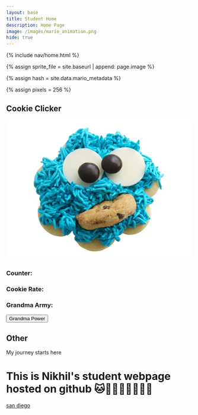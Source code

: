 ```yaml
---
layout: base
title: Student Home
description: Home Page
image: /images/mario_animation.png
hide: true
---
```


<!-- Liquid:  statements -->

<!-- Include submenu from _includes to top of pages -->
{% include nav/home.html %}
<!--- Concatenation of site URL to frontmatter image  --->
{% assign sprite_file = site.baseurl | append: page.image %}
<!--- Has is a list variable containing mario metadata for sprite --->
{% assign hash = site.data.mario_metadata %}  
<!--- Size width/height of Sprit images --->
{% assign pixels = 256 %}

<h2>Cookie Clicker</h2>
<img id="cookie" onclick="cookiePress()" src="assets/ugly-cookie.png">
<h3 id="counter">Counter:</h3>
<h3 id="rate">Cookie Rate:</h3>
<h3 id="grandma-list">Grandma Army: </h3>
<div>
  <button onclick="grandmaPress()" id="grandma-btn">Grandma Power</button>
</div>

<h2>Other</h2>
<!--- HTML for page contains <p> tag named "Mario" and class properties for a "sprite"  -->

<p id="mario" class="sprite"></p>
  
<!--- Embedded Cascading Style Sheet (CSS) rules,
        define how HTML elements look
--->
<style>

  /*CSS style rules for the id and class of the sprite...
  */
  .sprite {
    height: {{pixels}}px;
    width: {{pixels}}px;
    background-image: url('{{sprite_file}}');
    background-repeat: no-repeat;
  }

  /*background position of sprite element
  */
  #mario {
    background-position: calc({{animations[0].col}} * {{pixels}} * -1px) calc({{animations[0].row}} * {{pixels}}* -1px);
  }
</style>

<script>
  // counter_value = 0;
  if (localStorage.getItem("counter_value") === null) {
    localStorage.setItem("counter_value", 0);
    localStorage.setItem("cookie_rate", 1);
  }

  function cookiePress(){
    // counter_value = Number(counter_value) + 1
    counter_storage = localStorage.getItem("counter_value");
    cookie_rate = localStorage.getItem("cookie_rate");
    localStorage.setItem("counter_value", Number(counter_storage) + Number(cookie_rate));

    counter = document.getElementById("counter");
    counter.innerHTML = `Counter: ${Number(counter_storage) + Number(cookie_rate)}`

    var audio = new Audio('assets/crunch.mp3');
    audio.play();
  }

  function grandmaPress(){
    var grandma_increase = 5;
    var grandma_price = 10;
    counter_storage = localStorage.getItem("counter_value");
    cookie_rate = localStorage.getItem("cookie_rate");
    localStorage.setItem("cookie_rate", Number(cookie_rate) + grandma_increase);

    if (Number(counter_storage) > grandma_price) {
      rate = document.getElementById("rate");
      counter = document.getElementById("counter");

      rate.innerHTML = `Cookie Rate: ${Number(cookie_rate) + grandma_increase}`;

      localStorage.setItem("counter_value", Number(counter_storage) - grandma_price);
      counter.innerHTML = `Counter: ${Number(counter_storage) - grandma_price}`
      grandma_number = (Number(cookie_rate) + grandma_increase - 1)/5
      grandmaArmy_string = "👵".repeat(grandma_number);
      document.getElementById("grandma-list").innerHTML = `Grandma Army: ${grandmaArmy_string}`
    }
  }

  window.onload = function() {
    var counter_storage = localStorage.getItem("counter_value");
    var cookie_rate = localStorage.getItem("cookie_rate");
    document.getElementById("counter").innerHTML = `Counter: ${counter_storage}`;
    document.getElementById("rate").innerHTML = `Cookie Rate: ${cookie_rate}`;

    var grandma_increase = 5;
    grandma_number = (Number(cookie_rate) + grandma_increase - 1)/5
    grandmaArmy_string = "👵".repeat(grandma_number);
    document.getElementById("grandma-list").innerHTML = `Grandma Army: ${grandmaArmy_string}`
  };
</script>

<!--- Embedded executable code--->
<script>
  ////////// convert YML hash to javascript key:value objects /////////

  var mario_metadata = {}; //key, value object
  {% for key in hash %}  
  
  var key = "{{key | first}}"  //key
  var values = {} //values object
  values["row"] = {{key.row}}
  values["col"] = {{key.col}}
  values["frames"] = {{key.frames}}
  mario_metadata[key] = values; //key with values added

  {% endfor %}

  ////////// game object for player /////////

  class Mario {
    constructor(meta_data) {
      this.tID = null;  //capture setInterval() task ID
      this.positionX = 0;  // current position of sprite in X direction
      this.currentSpeed = 0;
      this.marioElement = document.getElementById("mario"); //HTML element of sprite
      this.pixels = {{pixels}}; //pixel offset of images in the sprite, set by liquid constant
      this.interval = 100; //animation time interval
      this.obj = meta_data;
      this.marioElement.style.position = "absolute";
    }

    animate(obj, speed) {
      let frame = 0;
      const row = obj.row * this.pixels;
      this.currentSpeed = speed;

      this.tID = setInterval(() => {
        const col = (frame + obj.col) * this.pixels;
        this.marioElement.style.backgroundPosition = `-${col}px -${row}px`;
        this.marioElement.style.left = `${this.positionX}px`;

        this.positionX += speed;
        frame = (frame + 1) % obj.frames;

        const viewportWidth = window.innerWidth;
        if (this.positionX > viewportWidth - this.pixels) {
          document.documentElement.scrollLeft = this.positionX - viewportWidth + this.pixels;
        }
      }, this.interval);
    }

    startWalking() {
      this.stopAnimate();
      this.animate(this.obj["Walk"], 3);
    }

    startRunning() {
      this.stopAnimate();
      this.animate(this.obj["Run1"], 6);
    }

    startPuffing() {
      this.stopAnimate();
      this.animate(this.obj["Puff"], 0);
    }

    startCheering() {
      this.stopAnimate();
      this.animate(this.obj["Cheer"], 0);
    }

    startFlipping() {
      this.stopAnimate();
      this.animate(this.obj["Flip"], 0);
    }

    startResting() {
      this.stopAnimate();
      this.animate(this.obj["Rest"], 0);
    }

    stopAnimate() {
      clearInterval(this.tID);
    }
  }

  const mario = new Mario(mario_metadata);

  ////////// event control /////////

  window.addEventListener("keydown", (event) => {
    if (event.key === "ArrowRight") {
      event.preventDefault();
      if (event.repeat) {
        mario.startCheering();
      } else {
        if (mario.currentSpeed === 0) {
          mario.startWalking();
        } else if (mario.currentSpeed === 3) {
          mario.startRunning();
        }
      }
    } else if (event.key === "ArrowLeft") {
      event.preventDefault();
      if (event.repeat) {
        mario.stopAnimate();
      } else {
        mario.startPuffing();
      }
    }
  });

  //touch events that enable animations
  window.addEventListener("touchstart", (event) => {
    event.preventDefault(); // prevent default browser action
    if (event.touches[0].clientX > window.innerWidth / 2) {
      // move right
      if (currentSpeed === 0) { // if at rest, go to walking
        mario.startWalking();
      } else if (currentSpeed === 3) { // if walking, go to running
        mario.startRunning();
      }
    } else {
      // move left
      mario.startPuffing();
    }
  });

  //stop animation on window blur
  window.addEventListener("blur", () => {
    mario.stopAnimate();
  });

  //start animation on window focus
  window.addEventListener("focus", () => {
     mario.startFlipping();
  });

  //start animation on page load or page refresh
  document.addEventListener("DOMContentLoaded", () => {
    // adjust sprite size for high pixel density devices
    const scale = window.devicePixelRatio;
    const sprite = document.querySelector(".sprite");
    sprite.style.transform = `scale(${0.2 * scale})`;
    mario.startResting();
  });

</script>

My journey starts here
# This is Nikhil's student webpage hosted on github 🐱🦍🦍🦍🦧🦧🦧🦧

[san diego](https://www.sandiego.org/-/media/images/sdta-site/articles/about-sd/1233x860/sdta-articles-11917-1230x860-0000s-0000-about-sd.jpg?bc=white&h=500&w=700&c=1)
